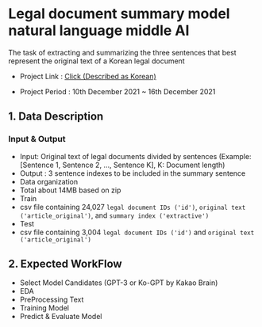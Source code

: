 # Legal document summary model natural language middle AI

The task of extracting and summarizing the three sentences that best represent the original text of a Korean legal document

- Project Link : [Click (Described as Korean)](https://aihub.or.kr/problem_contest/nipa-learning-platform/5)

- Project Period : 10th December 2021 ~ 16th December 2021

## 1. Data Description
### Input & Output

- Input: Original text of legal documents divided by sentences (Example: [Sentence 1, Sentence 2, ..., Sentence K], K: Document length)
- Output : 3 sentence indexes to be included in the summary sentence
- Data organization
- Total about 14MB based on zip
- Train
- csv file containing 24,027 `legal document IDs ('id')`, `original text ('article_original')`, and `summary index ('extractive')`
- Test
- csv file containing 3,004 `legal document IDs ('id')` and `original text ('article_original')`



## 2. Expected WorkFlow

- Select Model Candidates (GPT-3 or Ko-GPT by Kakao Brain)
- EDA
- PreProcessing Text
- Training Model
- Predict & Evaluate Model

